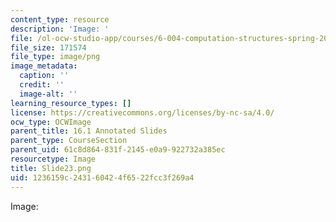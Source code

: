 ```yaml
---
content_type: resource
description: 'Image: '
file: /ol-ocw-studio-app/courses/6-004-computation-structures-spring-2017/1236159c243160424f6522fcc3f269a4_Slide23.png
file_size: 171574
file_type: image/png
image_metadata:
  caption: ''
  credit: ''
  image-alt: ''
learning_resource_types: []
license: https://creativecommons.org/licenses/by-nc-sa/4.0/
ocw_type: OCWImage
parent_title: 16.1 Annotated Slides
parent_type: CourseSection
parent_uid: 61c8d864-831f-2145-e0a9-922732a385ec
resourcetype: Image
title: Slide23.png
uid: 1236159c-2431-6042-4f65-22fcc3f269a4
---
```

Image: 